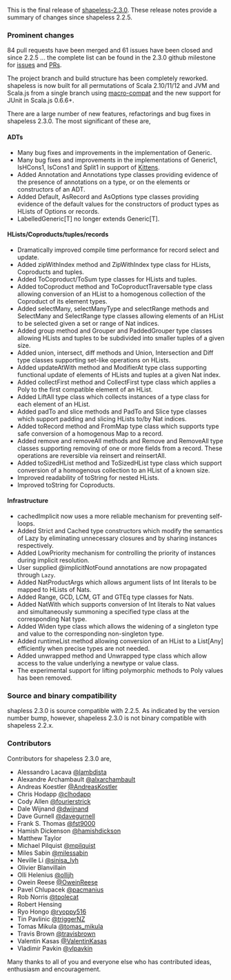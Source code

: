 This is the final release of [shapeless-2.3.0][shapeless]. These release notes provide a summary of changes since
shapeless 2.2.5.

### Prominent changes

84 pull requests have been merged and 61 issues have been closed and since 2.2.5 ... the complete list can be found in
the 2.3.0 github milestone for [issues][230issues] and [PRs][230prs].

The project branch and build structure has been completely reworked. shapeless is now built for all permutations
of Scala 2.10/11/12 and JVM and Scala.js from a single branch using [macro-compat][macro-compat] and the new support
for JUnit in Scala.js 0.6.6+.

There are a large number of new features, refactorings and bug fixes in shapeless 2.3.0. The most significant of these
are,

#### ADTs

* Many bug fixes and improvements in the implementation of Generic.
* Many bug fixes and improvements in the implementations of Generic1, IsHCons1, IsCons1 and Split1 in support of
  [Kittens][kittens].
* Added Annotation and Annotations type classes providing evidence of the presence of annotations on a type, or on the
  elements or constructors of an ADT.
* Added Default, AsRecord and AsOptions type classes providing evidence of the default values for the constructors of
  product types as HLists of Options or records.
* LabelledGeneric[T] no longer extends Generic[T].

#### HLists/Coproducts/tuples/records

* Dramatically improved compile time performance for record select and update.
* Added zipWithIndex method and ZipWithIndex type class for HLists, Coproducts and tuples.
* Added ToCoproduct/ToSum type classes for HLists and tuples.
* Added toCoproduct method and ToCoproductTraversable type class allowing conversion of an HList to a homogenous
  collection of the Coproduct of its element types.
* Added selectMany, selectManyType and selectRange methods and SelectMany and SelectRange type classes allowing
  elements of an HList to be selected given a set or range of Nat indices.
* Added group method and Grouper and PaddedGrouper type classes allowing HLists and tuples to be subdivided into
  smaller tuples of a given size.
* Added union, intersect, diff methods and Union, Intersection and Diff type classes supporting set-like operations on
  HLists.
* Added updateAtWith method and ModifierAt type class supporting functional update of elements of HLists and tuples at
  a given Nat index.
* Added collectFirst method and CollectFirst type class which applies a Poly to the first compatible element of an
  HList.
* Added LiftAll type class which collects instances of a type class for each element of an HList.
* Added padTo and slice methods and PadTo and Slice type classes which support padding and slicing HLists to/by Nat
  indices.
* Added toRecord method and FromMap type class which supports type safe conversion of a homogenous Map to a record.
* Added remove and removeAll methods and Remove and RemoveAll type classes supporting removing of one or more fields
  from a record. These operations are reversible via reinsert and reinsertAll.
* Added toSizedHList method and ToSizedHList type class which support conversion of a homogenous collection to an
  HList of a known size.
* Improved readability of toString for nested HLists.
* Improved toString for Coproducts.

#### Infrastructure

* cachedImplicit now uses a more reliable mechanism for preventing self-loops.
* Added Strict and Cached type constructors which modify the semantics of Lazy by eliminating unnecessary closures and
  by sharing instances respectively.
* Added LowPriority mechanism for controlling the priority of instances during implicit resolution.
* User supplied @implicitNotFound annotations are now propagated through `Lazy`.
* Added NatProductArgs which allows argument lists of Int literals to be mapped to HLists of Nats.
* Added Range, GCD, LCM, GT and GTEq type classes for Nats.
* Added NatWith which supports conversion of Int literals to Nat values and simultaneously summoning a specified type
  class at the corresponding Nat type.
* Added Widen type class which allows the widening of a singleton type and value to the corresponding non-singleton
  type.
* Added runtimeList method allowing conversion of an HList to a List[Any] efficiently when precise types are not
  needed.
* Added unwrapped method and Unwrapped type class which allow access to the value underlying a newtype or value class.
* The experimental support for lifting polymorphic methods to Poly values has been removed.

### Source and binary compatibility

shapless 2.3.0 is source compatible with 2.2.5. As indicated by the version number bump, however, shapeless 2.3.0 is
not binary compatible with shapeless 2.2.x.

### Contributors

Contributors for shapeless 2.3.0 are,

* Alessandro Lacava [@lambdista](https://twitter.com/lambdista)
* Alexandre Archambault [@alxarchambault](https://twitter.com/alxarchambault)
* Andreas Koestler [@AndreasKostler](https://twitter.com/AndreasKostler)
* Chris Hodapp [@clhodapp](https://twitter.com/clhodapp)
* Cody Allen [@fourierstrick](https://twitter.com/fourierstrick)
* Dale Wijnand [@dwijnand](https://twitter.com/dwijnand)
* Dave Gurnell [@davegurnell](https://twitter.com/davegurnell)
* Frank S. Thomas [@fst9000](https://twitter.com/fst9000)
* Hamish Dickenson [@hamishdickson](https://twitter.com/hamishdickson)
* Matthew Taylor
* Michael Pilquist [@mpilquist](https://twitter.com/mpilquist)
* Miles Sabin [@milessabin](https://twitter.com/milessabin)
* Neville Li [@sinisa_lyh](https://twitter.com/sinisa_lyh)
* Olivier Blanvillain
* Olli Helenius [@ollijh](https://twitter.com/ollijh)
* Owein Reese [@OweinReese](https://twitter.com/OweinReese)
* Pavel Chlupacek [@pacmanius](https://twitter.com/pacmanius)
* Rob Norris [@tpolecat](https://twitter.com/tpolecat)
* Robert Hensing
* Ryo Hongo [@ryoppy516](https://twitter.com/ryoppy516)
* Tin Pavlinic [@triggerNZ](https://twitter.com/triggerNZ)
* Tomas Mikula [@tomas_mikula](https://twitter.com/tomas_mikula)
* Travis Brown [@travisbrown](https://twitter.com/travisbrown)
* Valentin Kasas [@ValentinKasas](https://twitter.com/ValentinKasas)
* Vladimir Pavkin [@vlpavkin](https://twitter.com/vlpavkin)

Many thanks to all of you and everyone else who has contributed ideas, enthusiasm and encouragement.

[shapeless]: https://github.com/milessabin/shapeless
[230issues]: https://github.com/milessabin/shapeless/issues?q=is%3Aissue+milestone%3Ashapeless-2.3.0+is%3Aclosed
[230prs]: https://github.com/milessabin/shapeless/pulls?q=is%3Apr+milestone%3Ashapeless-2.3.0+is%3Aclosed
[macro-compat]: https://github.com/milessabin/macro-compat
[kittens]: https://github.com/milessabin/kittens
